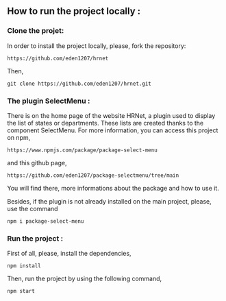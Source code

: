 ## How to run the project locally :


### Clone the projet:

In order to install the project locally, please, fork the repository:

```
https://github.com/eden1207/hrnet
```

Then,

```
git clone https://github.com/eden1207/hrnet.git
```

### The plugin SelectMenu :

There is on the home page of the website HRNet, a plugin used to display the list of states or 
departments. These lists are created thanks to the component SelectMenu. For more information, you
can access this project on npm,

```
https://www.npmjs.com/package/package-select-menu
```

and this github page,

```
https://github.com/eden1207/package-selectmenu/tree/main
```

You will find there, more informations about the package and how to use it.

Besides, if the plugin is not already installed on the main project, please, use the command

```
npm i package-select-menu
```

### Run the project :

First of all, please, install the dependencies,

```
npm install
```

Then, run the project by using the following command,

```
npm start
```